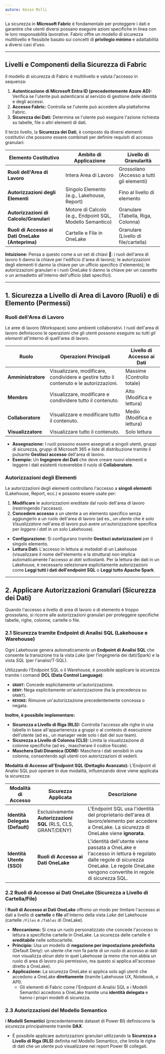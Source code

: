 ```yaml
---
autore: Kevin Milli
---
```


La sicurezza in **Microsoft Fabric** è fondamentale per proteggere i dati e garantire che utenti diversi possano eseguire azioni specifiche in linea con le loro responsabilità lavorative. Fabric offre un modello di sicurezza multilivello e flessibile basato sui concetti di **privilegio minimo** e adattabilità a diversi casi d'uso.

---

## Livelli e Componenti della Sicurezza di Fabric

Il modello di sicurezza di Fabric è multilivello e valuta l'accesso in sequenza:

1. **Autenticazione di Microsoft Entra ID (precedentemente Azure AD):** Verifica se l'utente può autenticarsi al servizio di gestione delle identità e degli accessi.
2. **Accesso Fabric:** Controlla se l'utente può accedere alla piattaforma Fabric.
3. **Sicurezza dei Dati:** Determina se l'utente può eseguire l'azione richiesta su tabelle, file o altri elementi di dati.

Il terzo livello, la **Sicurezza dei Dati**, è composto da diversi elementi costitutivi che possono essere combinati per definire requisiti di accesso granulari:

|Elemento Costitutivo|Ambito di Applicazione|Livello di Granularità|
|---|---|---|
|**Ruoli dell'Area di Lavoro**|Intera Area di Lavoro|Grossolano (Accesso a tutti gli elementi)|
|**Autorizzazioni degli Elementi**|Singolo Elemento (e.g., Lakehouse, Report)|Fino al livello di elemento|
|**Autorizzazioni di Calcolo/Granulari**|Motore di Calcolo (e.g., Endpoint SQL, Modello Semantico)|Granulare (Tabella, Riga, Colonna)|
|**Ruoli di Accesso ai Dati OneLake (Anteprima)**|Cartelle e File in OneLake|Granulare (Livello di file/cartella)|

**Intuizione:** Pensa a questo come a un set di chiavi 🔑: i ruoli dell'area di lavoro ti danno la chiave per l'edificio (l'area di lavoro); le autorizzazioni degli elementi ti danno la chiave per un ufficio specifico (l'elemento); le autorizzazioni granulari e i ruoli OneLake ti danno la chiave per un cassetto o un armadietto all'interno dell'ufficio (dati specifici).

---

## 1. Sicurezza a Livello di Area di Lavoro (Ruoli) e di Elemento (Permessi)

### Ruoli dell'Area di Lavoro

Le aree di lavoro (Workspace) sono ambienti collaborativi. I ruoli dell'area di lavoro definiscono le operazioni che gli utenti possono eseguire su _tutti gli elementi_ all'interno di quell'area di lavoro.

|Ruolo|Operazioni Principali|Livello di Accesso ai Dati|
|---|---|---|
|**Amministratore**|Visualizzare, modificare, condividere e gestire tutto il contenuto e le autorizzazioni.|Massime (Controllo totale)|
|**Membro**|Visualizzare, modificare e condividere tutto il contenuto.|Alto (Modifica e lettura)|
|**Collaboratore**|Visualizzare e modificare tutto il contenuto.|Medio (Modifica e lettura)|
|**Visualizzatore**|Visualizzare tutto il contenuto.|Solo lettura|

- **Assegnazione:** I ruoli possono essere assegnati a singoli utenti, gruppi di sicurezza, gruppi di Microsoft 365 e liste di distribuzione tramite il pulsante **Gestisci accesso** dell'area di lavoro.
- **Esempio:** Un **Ingegnere dei Dati** che deve creare nuovi elementi e leggere i dati esistenti riceverebbe il ruolo di **Collaboratore**.

### Autorizzazioni degli Elementi

Le autorizzazioni degli elementi controllano l'accesso a **singoli elementi** (Lakehouse, Report, ecc.) e possono essere usate per:

1. **Modificare** le autorizzazioni ereditate dal ruolo dell'area di lavoro (restringendo l'accesso).
2. **Concedere accesso** a un utente a un elemento specifico senza aggiungerlo a un ruolo dell'area di lavoro (ad es., un utente che è solo _Visualizzatore_ nell'area di lavoro può avere un'autorizzazione specifica per _leggere i dati_ in un solo Lakehouse).

- **Configurazione:** Si configurano tramite **Gestisci autorizzazioni** per il singolo elemento.
- **Lettura Dati:** L'accesso in lettura ai _metadati_ di un Lakehouse (visualizzare il nome dell'elemento e la struttura) non implica automaticamente l'accesso ai _dati_ sottostanti. Per la lettura dei dati in un Lakehouse, è necessario selezionare esplicitamente autorizzazioni come **Leggi tutti i dati dell'endpoint SQL** o **Leggi tutto Apache Spark**.

---

## 2. Applicare Autorizzazioni Granulari (Sicurezza dei Dati)

Quando l'accesso a livello di area di lavoro o di elemento è troppo grossolano, si ricorre alle autorizzazioni granulari per proteggere specifiche tabelle, righe, colonne, cartelle o file.

### 2.1 Sicurezza tramite Endpoint di Analisi SQL (Lakehouse e Warehouse)

Ogni Lakehouse genera automaticamente un **Endpoint di Analisi SQL** che consente la transizione tra la vista _Lake_ (per l'ingegneria dei dati/Spark) e la vista _SQL_ (per l'analisi/T-SQL).

Utilizzando l'Endpoint SQL o il Warehouse, è possibile applicare la sicurezza tramite i comandi **DCL (Data Control Language)**:

- **`GRANT`:** Concede esplicitamente un'autorizzazione.
- **`DENY`:** Nega esplicitamente un'autorizzazione (ha la precedenza su `GRANT`).
- **`REVOKE`:** Rimuove un'autorizzazione precedentemente concessa o negata.

**Inoltre, è possibile implementare:**

- **Sicurezza a Livello di Riga (RLS):** Controlla l'accesso alle righe in una tabella in base all'appartenenza a gruppi o al contesto di esecuzione dell'utente (ad es., un manager vede solo i dati del suo team).
- **Sicurezza a Livello di Colonna (CLS):** Limita la visualizzazione di colonne specifiche (ad es., mascherare il codice fiscale).
- **Maschera Dati Dinamica (DDM):** Maschera i dati sensibili in una colonna, consentendo agli utenti con autorizzazioni di vederli.

**Modalità di Accesso all'Endpoint SQL (Dettaglio Avanzato):**
L'Endpoint di Analisi SQL può operare in due modalità, influenzando dove viene applicata la sicurezza:

|Modalità di Accesso|Sicurezza Applicata|Descrizione|
|---|---|---|
|**Identità Delegata (Default)**|Esclusivamente **Autorizzazioni SQL** (RLS, CLS, GRANT/DENY)|L'Endpoint SQL usa l'identità del proprietario dell'area di lavoro/elemento per accedere a OneLake. La sicurezza di OneLake viene **ignorata**.|
|**Identità Utente (SSO)**|**Ruoli di Accesso ai Dati OneLake**|L'identità dell'utente viene passata a OneLake e l'accesso in lettura è regolato dalle regole di sicurezza OneLake. Le regole OneLake vengono convertite in regole di sicurezza SQL.|

### 2.2 Ruoli di Accesso ai Dati OneLake (Sicurezza a Livello di Cartella/File)

I **Ruoli di Accesso ai Dati OneLake** offrono un modo per limitare l'accesso ai dati a livello di **cartelle** e **file** all'interno della vista _Lake_ del Lakehouse (cartelle `/Files` e `/Tables` di OneLake).

- **Meccanismo:** Si crea un ruolo personalizzato che concede l'accesso in lettura a specifiche cartelle in OneLake. La sicurezza delle cartelle è **ereditabile** nelle sottocartelle.
- **Principio:** Usa un modello di **negazione per impostazione predefinita** (Default Deny): un utente che non fa parte di un ruolo di accesso ai dati non visualizza _alcun dato_ in quel Lakehouse (a meno che non abbia un ruolo di area di lavoro più permissivo, ma questo si applica all'accesso diretto a OneLake).
- **Applicazione:** La sicurezza OneLake si applica solo agli utenti che accedono a OneLake **direttamente** (tramite Lakehouse UX, Notebook, o API).
    - Gli elementi di Fabric come l'Endpoint di Analisi SQL e i Modelli Semantici accedono a OneLake tramite una **identità delegata** e hanno i propri modelli di sicurezza.

### 2.3 Autorizzazioni del Modello Semantico

I **Modelli Semantici** (precedentemente dataset di Power BI) definiscono la sicurezza principalmente tramite **DAX**.

- È possibile applicare autorizzazioni granulari utilizzando la **Sicurezza a Livello di Riga (RLS)** definita nel Modello Semantico, che limita le righe di dati che un utente può visualizzare nei report Power BI collegati.